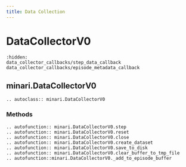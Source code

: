 ```yaml
---
title: Data Collection
---
```


# DataCollectorV0

```{toctree}
:hidden:
data_collector_callbacks/step_data_callback
data_collector_callbacks/episode_metadata_callback
```

## minari.DataCollectorV0

```{eval-rst}
.. autoclass:: minari.DataCollectorV0
```

### Methods

```{eval-rst}
.. autofunction:: minari.DataCollectorV0.step
.. autofunction:: minari.DataCollectorV0.reset
.. autofunction:: minari.DataCollectorV0.close
.. autofunction:: minari.DataCollectorV0.create_dataset
.. autofunction:: minari.DataCollectorV0.save_to_disk
.. autofunction:: minari.DataCollectorV0.clear_buffer_to_tmp_file
.. autofunction::minari.DataCollectorV0._add_to_episode_buffer
```

